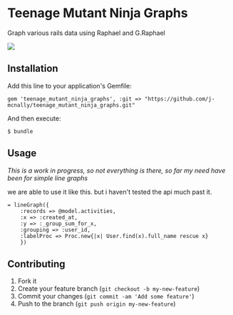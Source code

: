 Teenage Mutant Ninja Graphs
===========================

Graph various rails data using Raphael and G.Raphael

<img src="http://dl.dropbox.com/s/h9ei52it0dm3cp5/Screen%20Shot%202013-02-05%20at%205.18.11%20PM.png">


## Installation

Add this line to your application's Gemfile:

    gem 'teenage_mutant_ninja_graphs', :git => "https://github.com/j-mcnally/teenage_mutant_ninja_graphs.git"

And then execute:

    $ bundle


## Usage

*This is a work in progress, so not everything is there, so far my need have been for simple line graphs*

we are able to use it like this. but i haven't tested the api much past it.

    = lineGraph({
        :records => @model.activities, 
        :x => :created_at, 
        :y => :_group_sum_for_x, 
        :grouping => :user_id, 
        :labelProc => Proc.new{|x| User.find(x).full_name rescue x} 
        })



## Contributing

1. Fork it
2. Create your feature branch (`git checkout -b my-new-feature`)
3. Commit your changes (`git commit -am 'Add some feature'`)
4. Push to the branch (`git push origin my-new-feature`)


